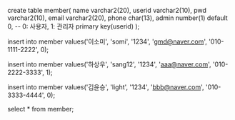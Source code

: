 create table member(
    name varchar2(20),
    userid varchar2(10),
    pwd varchar2(10),
    email varchar2(20),
    phone char(13),
    admin number(1) default 0, -- 0: 사용자, 1: 관리자
    primary key(userid)
);

insert into member values('이소미', 'somi', '1234', 'gmd@naver.com', '010-1111-2222', 0);

insert into member values('하상우', 'sang12', '1234', 'aaa@naver.com', '010-2222-3333', 1);

insert into member values('김윤승', 'light', '1234', 'bbb@naver.com', '010-3333-4444', 0);

select * from member;